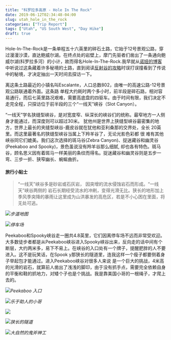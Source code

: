```yaml
---
title: "科罗拉多高原 - Hole In The Rock"
date: 2019-06-12T02:34:48-04:00
slug: utah_hole_in_the_rock
categories: ["Trip Report"]
tags: ["Utah", "US South West", "Day Hike"]
draft: true
---
```

[p1]: https://1.bp.blogspot.com/-qDYs5Y8Tgio/XQCDM5CV0KI/AAAAAAAALZs/xigG2EIYmX8vV77HR47GEmKqh8y6WJ8aQCLcBGAs/s1600/peekaboo-spooky-gulch-slot-canyon-trail-map-escalante.png

[p2]: https://1.bp.blogspot.com/-T_1YuE79MpQ/XQG5U4DCvVI/AAAAAAAALc8/n0Noc_-DqBQUD_PZDrJiEZ-wEcjQ6EC5wCKgBGAs/s1600/IMG_0084.HEIC

[p3]: https://1.bp.blogspot.com/-oVkl5yLlTsA/XQCTuswHQoI/AAAAAAAALcE/dxc-JJvEwM8wFcvgiRrWdATXs_3WDr2MACKgBGAs/s1600/IMG_4604.HEIC

[p4]: https://1.bp.blogspot.com/-Q6giqZpTvPU/XQCUiMonXWI/AAAAAAAALcc/tYcOlGKL5wUajZzt5UABcxMckHnTVIDSgCKgBGAs/s1600/IMG_0087.HEIC

[p5]: https://1.bp.blogspot.com/-PL-tTWgpD9I/XQCUiGgojUI/AAAAAAAALcc/Ef22adFqUBAKWI7YQkP7GNONLeyqihTAwCKgBGAs/s640/IMG_0088.jpg

[p6]: https://1.bp.blogspot.com/-WDaKhqz6t2g/XQCUiH70lcI/AAAAAAAALcg/yn4dDfZ04gc6Ob_gTmhOaB7Rjl8QCA1SwCPcBGAYYCw/s1600/IMG_0097.jpg

[p7]: https://1.bp.blogspot.com/-1Kf4pt6VA0Y/XQCUiLy08EI/AAAAAAAALcg/N4ykjVi8uh0TNpJ9fNKzr7lwHrk6Kr-QwCPcBGAYYCw/s1600/IMG_0096.HEIC


Hole-In-The-Rock是一条单程五十六英里的碎石土路，它始于12号景观公路，穿过漫漫沙漠，直达鲍威尔湖。在终点处的岩壁上，摩门先驱者们凿出了一条通向鲍威尔湖(科罗拉多河）的小计，故而得名Hole-In-The-Rock.我早就从[诺娅的博客](http://www.zhangnuoya-walk.com/%E5%8D%97%E7%8A%B9%E4%BB%96%E5%BE%80%E4%BA%8B-%E9%94%A1%E5%AE%89%EF%BC%8C%E5%8F%8D%E5%B0%84%E8%B0%B7%EF%BC%8C%E7%99%BD%E8%98%91%E8%8F%87/)中听说过这条藏着许多秘境的土路，直到阅读[反射谷的攻略](https://wayliublog.wordpress.com/2019/04/02/2019%E6%98%A5-%E6%8C%91%E6%88%98%E5%8F%8D%E5%B0%84%E8%B0%B7/)时误打误撞看到了传说中的秘境，才决定抽出一天时间去探访一下。

离这条土路最近的小镇名叫Escalante，人口总数802，由唯一的高速公路-12号景观公路联通着外面。这条路 单程大约耗时两个多小时，前半段是碎石路，相对容易通行，而后七英里路况艰难，需要高底盘的四驱车。由于时间有限，我们决定不走完全程，只探访位于前半段的三个“一线天”峡谷（Slot Canyon）。

“一线天”学名狭缝型峡谷，是对宽度窄、纵深长的峡谷们的统称。最窄地方一人侧身才能通过，而深度则可以超过30米。 犹他州是世界上狭缝型峡谷最密集的地方，世界上最长的夹缝型峡谷-鹿皮谷就在犹他和亚利桑那的交界处，全长 20英里。而这里最著名的狭缝型峡谷当属上下羚羊谷了，无论光影色彩都 很 难有其他峡谷同它们媲美。我们这次选择的斑马谷(Zebra Canyon)、捉迷藏谷和幽灵谷(Peekaboo and Spooky)，景色虽说没有羚羊谷那么细腻, 却也各有特色。斑马谷，顾名思义因有着斑马一样美丽的条纹而得名。捉迷藏谷和幽灵谷则是五步一弯、三步一折、狭窄幽长、蜿蜒曲折。

#### 旅行小贴士
>“一线天”峡谷多是砂岩或石灰岩， 因突增的流水侵蚀岩石而形成。“一线天”峡谷两侧的 岩石长期经受流水的冲刷，变得光滑无比。狭长的地形加上季风季突降的暴雨让这里成为山洪暴发的高危区，若是不小心困在里面，将无处可逃。

![][p1]*步道地图*

![][p2]*停车场*

Peekaboo和Spooky峡谷走一圈共4.8英里，它们因离停车场不远而非常受欢迎。大多数徒步者都是从Peekaboo峡谷进入Spooky峡谷出来，反向走的话中间有个断层，大约两米多，易下不易上。在峡谷的入口处有一个牌子，提醒肥胖的人不要进入。这不是玩笑话，在Spook y那狭长的隧道里，连我这样一个瘦子都要侧着身子举起包才能通过。进入Peekaboo峡谷对很多人来说 是一个巨大的挑战，4米高的光滑的岩石，就算前人凿出了浅浅的脚印，由于没有抓手点，需要完全依赖自身 的平衡和鞋的抓地力，对矮个子也是个挑战。我是靠美国小哥的一根绳子，才爬上去的。

![][p3]*Peekaboo 入口*

![][p4]*乐于助人的小哥*

![][p5]

![][p6]*狭长的隧道*

![][p7]*大自然的鬼斧神工*















 











